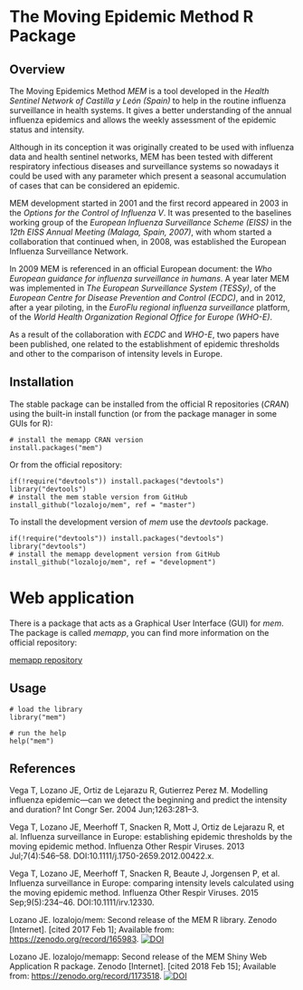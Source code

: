 # The Moving Epidemic Method R Package

## Overview

The Moving Epidemics Method *MEM* is a tool developed in the *Health Sentinel Network of Castilla y León (Spain)* to help in the routine influenza surveillance in health systems. It gives a better understanding of the annual influenza epidemics and allows the weekly assessment of the epidemic status and intensity.

Although in its conception it was originally created to be used with influenza data and health sentinel networks, MEM has been tested with different respiratory infectious diseases and surveillance systems so nowadays it could be used with any parameter which present a seasonal accumulation of cases that can be considered an epidemic.

MEM development started in 2001 and the first record appeared in 2003 in the *Options for the Control of Influenza V*.
It was presented to the baselines working group of the *European Influenza Surveillance Scheme (EISS)* in the *12th EISS Annual Meeting (Malaga, Spain, 2007)*, with whom started a collaboration that continued when, in 2008, was established the European Influenza Surveillance Network.

In 2009 MEM is referenced in an official European document: the *Who European guidance for influenza surveillance in humans*. A year later MEM was implemented in *The European Surveillance System (TESSy)*, of the *European Centre for Disease Prevention and Control (ECDC)*, and in 2012, after a year piloting, in the *EuroFlu regional influenza surveillance* platform, of the *World Health Organization Regional Office for Europe (WHO-E)*.

As a result of the collaboration with *ECDC* and *WHO-E*, two papers have been published, one related to the establishment of epidemic thresholds and other to the comparison of intensity levels in Europe.

## Installation

The stable package can be installed from the official R repositories (*CRAN*) using the built-in install function (or from the package manager in some GUIs for R):

```
# install the memapp CRAN version
install.packages("mem")
```

Or from the official repository:

```
if(!require("devtools")) install.packages("devtools")
library("devtools")
# install the mem stable version from GitHub
install_github("lozalojo/mem", ref = "master")
```

To install the development version of *mem* use the *devtools* package.

```
if(!require("devtools")) install.packages("devtools")
library("devtools")
# install the memapp development version from GitHub
install_github("lozalojo/mem", ref = "development")
```

# Web application

There is a package that acts as a Graphical User Interface (GUI) for *mem*. The package is called *memapp*, you can find more information on the official repository:

[memapp repository](https://github.com/lozalojo/memapp "The Moving Epidemic Method Web Application")

## Usage

```
# load the library
library("mem")

# run the help
help("mem")
```

## References

Vega T, Lozano JE, Ortiz de Lejarazu R, Gutierrez Perez M. Modelling influenza epidemic—can we detect the beginning and predict the intensity and duration? Int Congr Ser. 2004 Jun;1263:281–3. 

Vega T, Lozano JE, Meerhoff T, Snacken R, Mott J, Ortiz de Lejarazu R, et al. Influenza surveillance in Europe: establishing epidemic thresholds by the moving epidemic method. Influenza Other Respir Viruses. 2013 Jul;7(4):546–58. DOI:10.1111/j.1750-2659.2012.00422.x.

Vega T, Lozano JE, Meerhoff T, Snacken R, Beaute J, Jorgensen P, et al. Influenza surveillance in Europe: comparing intensity levels calculated using the moving epidemic method. Influenza Other Respir Viruses. 2015 Sep;9(5):234–46. DOI:10.1111/irv.12330.

Lozano JE. lozalojo/mem: Second release of the MEM R library. Zenodo [Internet]. [cited 2017 Feb 1]; Available from: https://zenodo.org/record/165983. [![DOI](https://zenodo.org/badge/47120918.svg)](https://zenodo.org/badge/latestdoi/47120918)

Lozano JE. lozalojo/memapp: Second release of the MEM Shiny Web Application R package. Zenodo [Internet]. [cited 2018 Feb 15]; Available from: https://zenodo.org/record/1173518. [![DOI](https://zenodo.org/badge/90709196.svg)](https://zenodo.org/badge/latestdoi/90709196)
